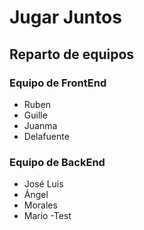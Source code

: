 # Jugar Juntos

## Reparto de equipos

### Equipo de FrontEnd
- Ruben
- Guille
- Juanma
- Delafuente

### Equipo de BackEnd
- José Luis
- Ángel
- Morales
- Mario
-Test